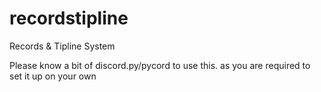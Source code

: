 # recordstipline
Records &amp; Tipline System

Please know a bit of discord.py/pycord to use this. as you are required to set it up on your own

